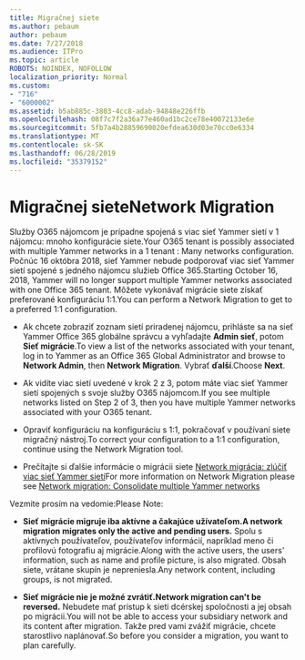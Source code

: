 ```yaml
---
title: Migračnej siete
ms.author: pebaum
author: pebaum
ms.date: 7/27/2018
ms.audience: ITPro
ms.topic: article
ROBOTS: NOINDEX, NOFOLLOW
localization_priority: Normal
ms.custom:
- "716"
- "6000002"
ms.assetid: b5ab885c-3803-4cc8-adab-94848e226ffb
ms.openlocfilehash: 08f7c7f2a36a77e460ad1bc2ce78e40072133e6e
ms.sourcegitcommit: 5fb7a4b28859690020efdea630d03e70cc0e6334
ms.translationtype: MT
ms.contentlocale: sk-SK
ms.lasthandoff: 06/28/2019
ms.locfileid: "35379152"
---
```

# <a name="network-migration"></a><span data-ttu-id="29eed-102">Migračnej siete</span><span class="sxs-lookup"><span data-stu-id="29eed-102">Network Migration</span></span>

<span data-ttu-id="29eed-103">Služby O365 nájomcom je prípadne spojená s viac sieť Yammer sietí v 1 nájomcu: mnoho konfigurácie siete.</span><span class="sxs-lookup"><span data-stu-id="29eed-103">Your O365 tenant is possibly associated with multiple Yammer networks in a 1 tenant : Many networks configuration.</span></span> <span data-ttu-id="29eed-104">Počnúc 16 októbra 2018, sieť Yammer nebude podporovať viac sieť Yammer sietí spojené s jedného nájomcu služieb Office 365.</span><span class="sxs-lookup"><span data-stu-id="29eed-104">Starting October 16, 2018, Yammer will no longer support multiple Yammer networks associated with one Office 365 tenant.</span></span> <span data-ttu-id="29eed-105">Môžete vykonávať migrácie siete získať preferované konfiguráciu 1:1.</span><span class="sxs-lookup"><span data-stu-id="29eed-105">You can perform a Network Migration to get to a preferred 1:1 configuration.</span></span>
  
- <span data-ttu-id="29eed-106">Ak chcete zobraziť zoznam sietí priradenej nájomcu, prihláste sa na sieť Yammer Office 365 globálne správcu a vyhľadajte **Admin sieť**, potom **Sieť migrácie**.</span><span class="sxs-lookup"><span data-stu-id="29eed-106">To view a list of the networks associated with your tenant, log in to Yammer as an Office 365 Global Administrator and browse to **Network Admin**, then **Network Migration**.</span></span> <span data-ttu-id="29eed-107">Vybrať **ďalší**.</span><span class="sxs-lookup"><span data-stu-id="29eed-107">Choose **Next**.</span></span>

- <span data-ttu-id="29eed-108">Ak vidíte viac sietí uvedené v krok 2 z 3, potom máte viac sieť Yammer sietí spojených s svoje služby O365 nájomcom.</span><span class="sxs-lookup"><span data-stu-id="29eed-108">If you see multiple networks listed on Step 2 of 3, then you have multiple Yammer networks associated with your O365 tenant.</span></span>

- <span data-ttu-id="29eed-109">Opraviť konfiguráciu na konfiguráciu s 1:1, pokračovať v používaní siete migračný nástroj.</span><span class="sxs-lookup"><span data-stu-id="29eed-109">To correct your configuration to a 1:1 configuration, continue using the Network Migration tool.</span></span>

- <span data-ttu-id="29eed-110">Prečítajte si ďalšie informácie o migrácii siete [Network migrácia: zlúčiť viac sieť Yammer sietí](https://support.office.com/article/a22c1b20-9231-4ce2-a916-392b1056d002)</span><span class="sxs-lookup"><span data-stu-id="29eed-110">For more information on Network Migration please see [Network migration: Consolidate multiple Yammer networks](https://support.office.com/article/a22c1b20-9231-4ce2-a916-392b1056d002)</span></span>

<span data-ttu-id="29eed-111">Vezmite prosím na vedomie:</span><span class="sxs-lookup"><span data-stu-id="29eed-111">Please Note:</span></span>
  
- <span data-ttu-id="29eed-112">**Sieť migrácie migruje iba aktívne a čakajúce užívateľom.**</span><span class="sxs-lookup"><span data-stu-id="29eed-112">**A network migration migrates only the active and pending users.**</span></span> <span data-ttu-id="29eed-113">Spolu s aktívnych používateľov, používateľov informácií, napríklad meno či profilovú fotografiu aj migrácie.</span><span class="sxs-lookup"><span data-stu-id="29eed-113">Along with the active users, the users' information, such as name and profile picture, is also migrated.</span></span> <span data-ttu-id="29eed-114">Obsah siete, vrátane skupín je nepreniesla.</span><span class="sxs-lookup"><span data-stu-id="29eed-114">Any network content, including groups, is not migrated.</span></span>

- <span data-ttu-id="29eed-115">**Sieť migrácie nie je možné zvrátiť.**</span><span class="sxs-lookup"><span data-stu-id="29eed-115">**Network migration can't be reversed.**</span></span> <span data-ttu-id="29eed-116">Nebudete mať prístup k sieti dcérskej spoločnosti a jej obsah po migrácii.</span><span class="sxs-lookup"><span data-stu-id="29eed-116">You will not be able to access your subsidiary network and its content after migration.</span></span> <span data-ttu-id="29eed-117">Takže pred vami zvážiť migrácie, chcete starostlivo naplánovať.</span><span class="sxs-lookup"><span data-stu-id="29eed-117">So before you consider a migration, you want to plan carefully.</span></span>
